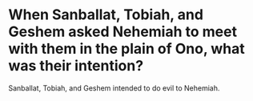 # When Sanballat, Tobiah, and Geshem asked Nehemiah to meet with them in the plain of Ono, what was their intention?

Sanballat, Tobiah, and Geshem intended to do evil to Nehemiah.
